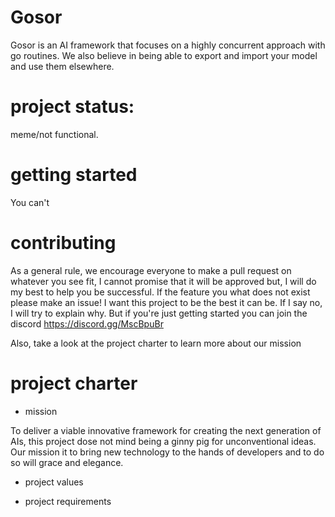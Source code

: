 # Gosor

Gosor is an AI framework that focuses on a highly concurrent approach with go routines. We also believe in being able to export and import your model and use them elsewhere. 


# project status: 
meme/not functional.

# getting started 
You can't 

# contributing 

As a general rule, we encourage everyone to make a pull request on whatever you see fit, I cannot promise that it will be approved but, I will do my best to help you be successful. If the feature you what does not exist please make an issue! I want this project to be the best it can be. If I say no, I will try to explain why. But if you're just getting started you can join the discord https://discord.gg/MscBpuBr

Also, take a look at the project charter to learn more about our mission   

# project charter

- mission 

To deliver a viable innovative framework for creating the next generation of AIs, this project dose not mind being a ginny pig for unconventional ideas. Our mission it to bring new technology to the hands of developers and to do so will grace and elegance. 

- project values 


- project requirements 

